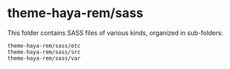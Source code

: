 # theme-haya-rem/sass

This folder contains SASS files of various kinds, organized in sub-folders:

    theme-haya-rem/sass/etc
    theme-haya-rem/sass/src
    theme-haya-rem/sass/var
